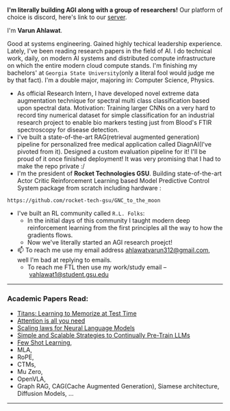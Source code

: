 **I'm literally building AGI along with a group of researchers!** Our platform of choice is discord, here's link to our [server](https://discord.gg/PPBVNpr3rX).

I'm **Varun Ahlawat**. 

Good at systems engineering. Gained highly techical leadership experience. Lately, I've been reading research papers in the field of AI. I do technical work, daily, on modern AI systems and distributed compute infrastructure on which the entire modern cloud compute stands. I'm finishing my bachelors' at `Georgia State University`(only a literal fool would judge me by that fact). I'm a double major, majoring in: Computer Science, Physics.

- As official Research Intern, I have developed novel extreme data augmentation technique for spectral multi class classification based upon spectral data. Motivation: Training larger CNNs on a very hard to record tiny numerical dataset for simple classification for an industrial research project to enable bio markers testing just from Blood's FTIR spectroscopy for disease detection.
- I've built a state-of-the-art RAG(retrieval augmented generation) pipeline for personalized free medical application called DiagnAI(I've pivoted from it). Designed a custom evaluation pipeline for it! I'll be proud of it once finished deployment! It was very promising that I had to make the repo private :/
- I'm the president of **Rocket Technologies GSU**. Building state-of-the-art Actor Critic Reinforcement Learning based Model Predictive Control System package from scratch including hardware :
```
https://github.com/rocket-tech-gsu/GNC_to_the_moon
```
- I've built an RL community called `R.L. Folks`:
  - In the initial days of this community I taught modern deep reinforcement learning from the first principles all the way to how the gradients flows.
  - Now we've literally started an AGI research proejct!
- 📫 To reach me use my email address ahlawatvarun312@gmail.com, well I'm bad at replying to emails.
  - To reach me FTL then use my work/study email – vahlawat1@student.gsu.edu
--------
### Academic Papers Read:
- [Titans: Learning to Memorize at Test Time](https://arxiv.org/pdf/2501.00663v1)
- [Attention is all you need](https://arxiv.org/pdf/1706.03762)
- [Scaling laws for Neural Language Models](https://arxiv.org/pdf/2001.08361)
- [Simple and Scalable Strategies to Continually Pre-Train LLMs](https://arxiv.org/pdf/2403.08763)
- [Few Shot Learning](https://arxiv.org/pdf/2203.04291),
- MLA,
- RoPE,
- CTMs,
- Mu Zero,
- OpenVLA,
- Graph RAG, CAG(Cache Augmented Generation), Siamese architecture, Diffusion Models, ...
<!---
 ### Let's study some physics now that you're on my profile! 
 -->
--------
<!---
### Books Read Recently:
- Designing Data Intensive Applications by Martin Kleppmann
- The Art of Scalaibility by Martin L. Abbott and Michael T. Fisher
- Infrastructure as Code by Kief Morris
- Kubernetes Up and Running by Kelsey Hightower, Brendan Burns, and Joe Beda
  - $E \neq m_{o}c^2$
    - Where $$m_{o}$$ is the rest mass of matter.
- 👀 I’m interested in Computer Science and Physics. `(Physics > GF)` but `(GF > CS)`!
- `I make rockets`, because it's challenging 🚀
- I’ve done some industrial work on Data Science & analytics. I'm well versed with full stack web development, machine learning, AI or as the cool kids call it "Deep Learning" (NLP, RNN, LSTMs, attention and positional encoding(transformers)). I also have extensive experience with embedded systems programming and more...
- $E = \sqrt{(m_{o}c^2)^2+(pc^2)^2}$ -->
